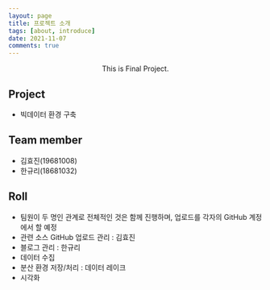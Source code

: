 ```yaml
---
layout: page
title: 프로젝트 소개
tags: [about, introduce]
date: 2021-11-07
comments: true
---
```

    
<center>This is Final Project.</center>

## Project
* 빅데이터 환경 구축

## Team member
* 김효진(19681008)
* 한규리(18681032)

## Roll
* 팀원이 두 명인 관계로 전체적인 것은 함께 진행하며, 업로드를 각자의 GitHub 계정에서 할 예정
* 관련 소스 GitHub 업로드 관리 : 김효진
* 블로그 관리 : 한규리
* 데이터 수집
* 분산 환경 저장/처리 : 데이터 레이크
* 시각화
